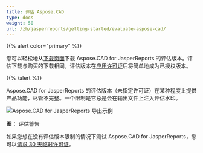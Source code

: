 ```yaml
---
title: 评估 Aspose.CAD
type: docs
weight: 50
url: /zh/jasperreports/getting-started/evaluate-aspose-cad/
---
```


{{% alert color="primary" %}}

您可以轻松地从[下载页面](https://downloads.aspose.com/cad/jasperreports)下载 Aspose.CAD for JasperReports 的评估版本。评估下载与购买的下载相同。评估版本在[应用许可证](/cad/jasperreports/licensing/)后将简单地成为已授权版本。

{{% /alert %}}

Aspose.CAD for JasperReports 的评估版本（未指定许可证）在某种程度上提供产品功能，尽管不完整。一个限制是它总是会在输出文件上注入评估水印。

![Aspose.CAD for JasperReports 导出示例](/_assets/jasper/AreaChartReport.jpg)

**图：** 评估警告

如果您想在没有评估版本限制的情况下测试 Aspose.CAD for JasperReports，您可以[请求 30 天临时许可证](https://purchase.aspose.com/temporary-license)。
